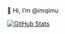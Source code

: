 👋 Hi, I’m @imqimu

[![GitHub Stats](https://github-readme-stats.vercel.app/api?username=imqimu&show_icons=true&theme=tokyonight&include_all_commits=true&count_private=true)](https://github.com/QimuDecode)

